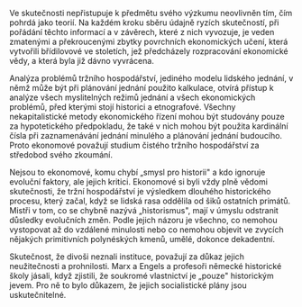 Ve skutečnosti nepřistupuje k předmětu svého výzkumu neovlivněn tím, čím pohrdá jako teorií. Na každém kroku sběru údajně ryzích skutečností, při pořádání těchto informací a v závěrech, které z nich vyvozuje, je veden zmatenými a překroucenými zbytky povrchních ekonomických učení, která vytvořili břídilovové ve stoletích, jež předcházely rozpracování ekonomické vědy, a která byla již dávno vyvrácena.

Analýza problémů tržního hospodářství, jediného modelu lidského jednání, v němž může být při plánování jednání použito kalkulace, otvírá přístup k analýze všech myslitelných režimů jednání a všech ekonomických problémů, před kterými stojí historici a etnografové. Všechny nekapitalistické metody ekonomického řízení mohou být studovány pouze za hypotetického předpokladu, že také v nich mohou být použita kardinální čísla při zaznamenávání jednání minulého a plánování jednání budoucího. Proto ekonomové považují studium čistého tržního hospodářství za středobod svého zkoumání.

Nejsou to ekonomové, komu chybí „smysl pro historii" a kdo ignoruje evoluční faktory, ale jejich kritici. Ekonomové si byli vždy plně vědomi skutečnosti, že tržní hospodářství je výsledkem dlouhého historického procesu, který začal, když se lidská rasa oddělila od šiků ostatních primátů. Mistři v tom, co se chybně nazývá „historismus", mají v úmyslu odstranit důsledky evolučních změn. Podle jejich názoru je všechno, co nemohou vystopovat až do vzdálené minulosti nebo co nemohou objevit ve zvycích nějakých primitivních polynéských kmenů, umělé, dokonce dekadentní.

Skutečnost, že divoši neznali instituce, považují za důkaz jejich neužitečnosti a prohnilosti. Marx a Engels a profesoři německé historické školy jásali, když zjistili, že soukromé vlastnictví je „pouze" historickým jevem. Pro ně to bylo důkazem, že jejich socialistické plány jsou uskutečnitelné.